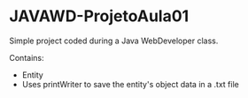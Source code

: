 # JAVAWD-ProjetoAula01

Simple project coded during a Java WebDeveloper class.

Contains:
* Entity
* Uses printWriter to save the entity's object data in a .txt file